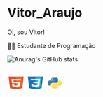 # Vitor_Araujo
Oi, sou Vitor!

 🧑‍💻 Estudante de Programação



![Anurag's GitHub stats](https://github-readme-stats.vercel.app/api?username=VitorAraujo&show_icons=true&theme=dark)

<div style="display: inline_block"><br>
  <img align="center" alt="HTML" height="30" width="40" src="https://raw.githubusercontent.com/devicons/devicon/master/icons/html5/html5-original.svg">
  <img align="center" alt="CSS" height="30" width="40" src="https://raw.githubusercontent.com/devicons/devicon/master/icons/css3/css3-original.svg">
  <img align="center" alt="Python" height="30" width="40" src="https://raw.githubusercontent.com/devicons/devicon/master/icons/python/python-original.svg">
</div>
